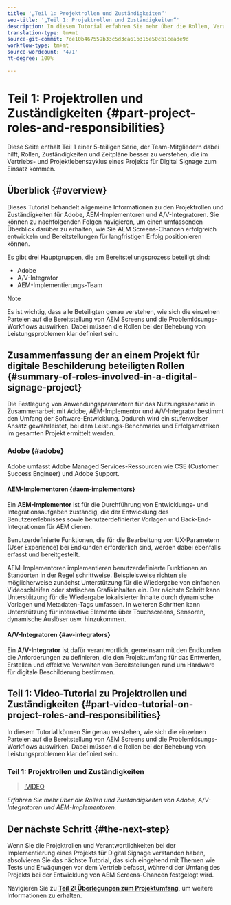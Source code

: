 ```yaml
---
title: '„Teil 1: Projektrollen und Zuständigkeiten“'
seo-title: '„Teil 1: Projektrollen und Zuständigkeiten“'
description: In diesem Tutorial erfahren Sie mehr über die Rollen, Verantwortlichkeiten und Zeitpläne, die in den Vertriebs- und Projektlebenszyklen eines Projekts für digitale Beschilderung erforderlich sind.
translation-type: tm+mt
source-git-commit: 7ce10b467559b33c5d3ca61b315e50cb1ceade9d
workflow-type: tm+mt
source-wordcount: '471'
ht-degree: 100%

---
```



# Teil 1: Projektrollen und Zuständigkeiten {#part-project-roles-and-responsibilities}

Diese Seite enthält Teil 1 einer 5-teiligen Serie, der Team-Mitgliedern dabei hilft, Rollen, Zuständigkeiten und Zeitpläne besser zu verstehen, die im Vertriebs- und Projektlebenszyklus eines Projekts für Digital Signage zum Einsatz kommen.

## Überblick {#overview}

Dieses Tutorial behandelt allgemeine Informationen zu den Projektrollen und Zuständigkeiten für Adobe, AEM-Implementoren und A/V-Integratoren. Sie können zu nachfolgenden Folgen navigieren, um einen umfassenden Überblick darüber zu erhalten, wie Sie AEM Screens-Chancen erfolgreich entwickeln und Bereitstellungen für langfristigen Erfolg positionieren können.

Es gibt drei Hauptgruppen, die am Bereitstellungsprozess beteiligt sind:

* Adobe
* A/V-Integrator
* AEM-Implementierungs-Team

>[!NOTE]
>
>Es ist wichtig, dass alle Beteiligten genau verstehen, wie sich die einzelnen Parteien auf die Bereitstellung von AEM Screens und die Problemlösungs-Workflows auswirken. Dabei müssen die Rollen bei der Behebung von Leistungsproblemen klar definiert sein.

## Zusammenfassung der an einem Projekt für digitale Beschilderung beteiligten Rollen {#summary-of-roles-involved-in-a-digital-signage-project}

Die Festlegung von Anwendungsparametern für das Nutzungsszenario in Zusammenarbeit mit Adobe, AEM-Implementor und A/V-Integrator bestimmt den Umfang der Software-Entwicklung. Dadurch wird ein stufenweiser Ansatz gewährleistet, bei dem Leistungs-Benchmarks und Erfolgsmetriken im gesamten Projekt ermittelt werden.

### Adobe {#adobe}

Adobe umfasst Adobe Managed Services-Ressourcen wie CSE (Customer Success Engineer) und Adobe Support.

#### AEM-Implementoren {#aem-implementors}

Ein **AEM-Implementor** ist für die Durchführung von Entwicklungs- und Integrationsaufgaben zuständig, die der Entwicklung des Benutzererlebnisses sowie benutzerdefinierter Vorlagen und Back-End-Integrationen für AEM dienen.

Benutzerdefinierte Funktionen, die für die Bearbeitung von UX-Parametern (User Experience) bei Endkunden erforderlich sind, werden dabei ebenfalls erfasst und bereitgestellt.

AEM-Implementoren implementieren benutzerdefinierte Funktionen an Standorten in der Regel schrittweise. Beispielsweise richten sie möglicherweise zunächst Unterstützung für die Wiedergabe von einfachen Videoschleifen oder statischen Grafikinhalten ein. Der nächste Schritt kann Unterstützung für die Wiedergabe lokalisierter Inhalte durch dynamische Vorlagen und Metadaten-Tags umfassen. In weiteren Schritten kann Unterstützung für interaktive Elemente über Touchscreens, Sensoren, dynamische Auslöser usw. hinzukommen.

#### A/V-Integratoren {#av-integrators}

Ein **A/V-Integrator** ist dafür verantwortlich, gemeinsam mit den Endkunden die Anforderungen zu definieren, die den Projektumfang für das Entwerfen, Erstellen und effektive Verwalten von Bereitstellungen rund um Hardware für digitale Beschilderung bestimmen.

## Teil 1: Video-Tutorial zu Projektrollen und Zuständigkeiten {#part-video-tutorial-on-project-roles-and-responsibilities}

In diesem Tutorial können Sie genau verstehen, wie sich die einzelnen Parteien auf die Bereitstellung von AEM Screens und die Problemlösungs-Workflows auswirken. Dabei müssen die Rollen bei der Behebung von Leistungsproblemen klar definiert sein.

### Teil 1: Projektrollen und Zuständigkeiten

>[!VIDEO](https://video.tv.adobe.com/v/28375)

*Erfahren Sie mehr über die Rollen und Zuständigkeiten von Adobe, A/V-Integratoren und AEM-Implementoren.*

## Der nächste Schritt {#the-next-step}

Wenn Sie die Projektrollen und Verantwortlichkeiten bei der Implementierung eines Projekts für Digital Signage verstanden haben, absolvieren Sie das nächste Tutorial, das sich eingehend mit Themen wie Tests und Erwägungen vor dem Vertrieb befasst, während der Umfang des Projekts bei der Entwicklung von AEM Screens-Chancen festgelegt wird.

Navigieren Sie zu **[Teil 2: Überlegungen zum Projektumfang](project-considerations.md)**, um weitere Informationen zu erhalten.
